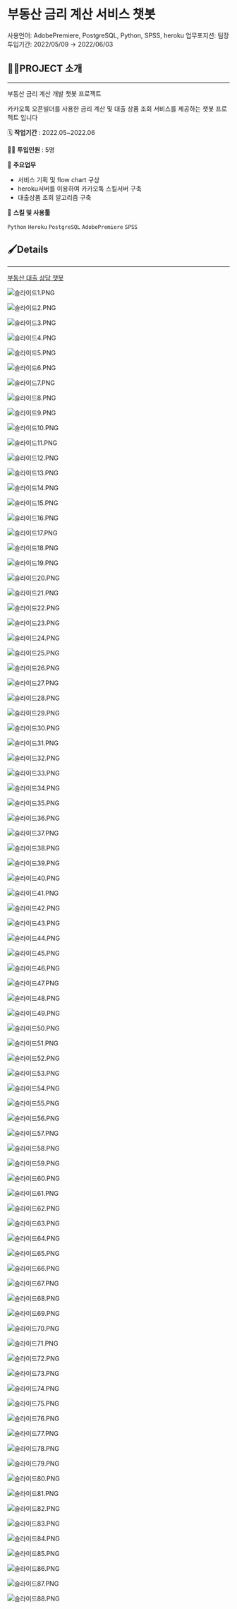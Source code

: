 # 부동산 금리 계산 서비스 챗봇

사용언어: AdobePremiere, PostgreSQL, Python, SPSS, heroku
업무포지션: 팀장
투입기간: 2022/05/09 → 2022/06/03

## 👩‍🏫PROJECT 소개

---

부동산 금리 계산 개발 챗봇 프로젝트

카카오톡 오픈빌더를 사용한 금리 계산 및 대출 상품 조회 서비스를 제공하는 챗봇 프로젝트 입니다

🗓️ **작업기간** : 2022.05~2022.06

👨‍💻 **투입인원** : 5명

📒 **주요업무** 

- 서비스 기획 및 flow chart 구상
- heroku서버를 이용하여 카카오톡 스킬서버 구축
- 대출상품 조회 알고리즘 구축

🌱 **스킬 및 사용툴**

`Python` `Heroku` `PostgreSQL` `AdobePremiere` `SPSS`

## 🖌️Details

---

[부동산 대출 상담 챗봇](%E1%84%87%E1%85%AE%E1%84%83%E1%85%A9%E1%86%BC%E1%84%89%E1%85%A1%E1%86%AB%20%E1%84%80%E1%85%B3%E1%86%B7%E1%84%85%E1%85%B5%20%E1%84%80%E1%85%A8%E1%84%89%E1%85%A1%E1%86%AB%20%E1%84%89%E1%85%A5%E1%84%87%E1%85%B5%E1%84%89%E1%85%B3%20%E1%84%8E%E1%85%A2%E1%86%BA%E1%84%87%E1%85%A9%E1%86%BA%2053846649cd564e93a2e9e4d4c736235b/%E1%84%87%E1%85%AE%E1%84%83%E1%85%A9%E1%86%BC%E1%84%89%E1%85%A1%E1%86%AB%20%E1%84%83%E1%85%A2%E1%84%8E%E1%85%AE%E1%86%AF%20%E1%84%89%E1%85%A1%E1%86%BC%E1%84%83%E1%85%A1%E1%86%B7%20%E1%84%8E%E1%85%A2%E1%86%BA%E1%84%87%E1%85%A9%E1%86%BA%20b22a32df674c46a286d289eced97b6bd.md)

![슬라이드1.PNG](%E1%84%87%E1%85%AE%E1%84%83%E1%85%A9%E1%86%BC%E1%84%89%E1%85%A1%E1%86%AB%20%E1%84%80%E1%85%B3%E1%86%B7%E1%84%85%E1%85%B5%20%E1%84%80%E1%85%A8%E1%84%89%E1%85%A1%E1%86%AB%20%E1%84%89%E1%85%A5%E1%84%87%E1%85%B5%E1%84%89%E1%85%B3%20%E1%84%8E%E1%85%A2%E1%86%BA%E1%84%87%E1%85%A9%E1%86%BA%2053846649cd564e93a2e9e4d4c736235b/%EC%8A%AC%EB%9D%BC%EC%9D%B4%EB%93%9C1.png)

![슬라이드2.PNG](%E1%84%87%E1%85%AE%E1%84%83%E1%85%A9%E1%86%BC%E1%84%89%E1%85%A1%E1%86%AB%20%E1%84%80%E1%85%B3%E1%86%B7%E1%84%85%E1%85%B5%20%E1%84%80%E1%85%A8%E1%84%89%E1%85%A1%E1%86%AB%20%E1%84%89%E1%85%A5%E1%84%87%E1%85%B5%E1%84%89%E1%85%B3%20%E1%84%8E%E1%85%A2%E1%86%BA%E1%84%87%E1%85%A9%E1%86%BA%2053846649cd564e93a2e9e4d4c736235b/%EC%8A%AC%EB%9D%BC%EC%9D%B4%EB%93%9C2.png)

![슬라이드3.PNG](%E1%84%87%E1%85%AE%E1%84%83%E1%85%A9%E1%86%BC%E1%84%89%E1%85%A1%E1%86%AB%20%E1%84%80%E1%85%B3%E1%86%B7%E1%84%85%E1%85%B5%20%E1%84%80%E1%85%A8%E1%84%89%E1%85%A1%E1%86%AB%20%E1%84%89%E1%85%A5%E1%84%87%E1%85%B5%E1%84%89%E1%85%B3%20%E1%84%8E%E1%85%A2%E1%86%BA%E1%84%87%E1%85%A9%E1%86%BA%2053846649cd564e93a2e9e4d4c736235b/%EC%8A%AC%EB%9D%BC%EC%9D%B4%EB%93%9C3.png)

![슬라이드4.PNG](%E1%84%87%E1%85%AE%E1%84%83%E1%85%A9%E1%86%BC%E1%84%89%E1%85%A1%E1%86%AB%20%E1%84%80%E1%85%B3%E1%86%B7%E1%84%85%E1%85%B5%20%E1%84%80%E1%85%A8%E1%84%89%E1%85%A1%E1%86%AB%20%E1%84%89%E1%85%A5%E1%84%87%E1%85%B5%E1%84%89%E1%85%B3%20%E1%84%8E%E1%85%A2%E1%86%BA%E1%84%87%E1%85%A9%E1%86%BA%2053846649cd564e93a2e9e4d4c736235b/%EC%8A%AC%EB%9D%BC%EC%9D%B4%EB%93%9C4.png)

![슬라이드5.PNG](%E1%84%87%E1%85%AE%E1%84%83%E1%85%A9%E1%86%BC%E1%84%89%E1%85%A1%E1%86%AB%20%E1%84%80%E1%85%B3%E1%86%B7%E1%84%85%E1%85%B5%20%E1%84%80%E1%85%A8%E1%84%89%E1%85%A1%E1%86%AB%20%E1%84%89%E1%85%A5%E1%84%87%E1%85%B5%E1%84%89%E1%85%B3%20%E1%84%8E%E1%85%A2%E1%86%BA%E1%84%87%E1%85%A9%E1%86%BA%2053846649cd564e93a2e9e4d4c736235b/%EC%8A%AC%EB%9D%BC%EC%9D%B4%EB%93%9C5.png)

![슬라이드6.PNG](%E1%84%87%E1%85%AE%E1%84%83%E1%85%A9%E1%86%BC%E1%84%89%E1%85%A1%E1%86%AB%20%E1%84%80%E1%85%B3%E1%86%B7%E1%84%85%E1%85%B5%20%E1%84%80%E1%85%A8%E1%84%89%E1%85%A1%E1%86%AB%20%E1%84%89%E1%85%A5%E1%84%87%E1%85%B5%E1%84%89%E1%85%B3%20%E1%84%8E%E1%85%A2%E1%86%BA%E1%84%87%E1%85%A9%E1%86%BA%2053846649cd564e93a2e9e4d4c736235b/%EC%8A%AC%EB%9D%BC%EC%9D%B4%EB%93%9C6.png)

![슬라이드7.PNG](%E1%84%87%E1%85%AE%E1%84%83%E1%85%A9%E1%86%BC%E1%84%89%E1%85%A1%E1%86%AB%20%E1%84%80%E1%85%B3%E1%86%B7%E1%84%85%E1%85%B5%20%E1%84%80%E1%85%A8%E1%84%89%E1%85%A1%E1%86%AB%20%E1%84%89%E1%85%A5%E1%84%87%E1%85%B5%E1%84%89%E1%85%B3%20%E1%84%8E%E1%85%A2%E1%86%BA%E1%84%87%E1%85%A9%E1%86%BA%2053846649cd564e93a2e9e4d4c736235b/%EC%8A%AC%EB%9D%BC%EC%9D%B4%EB%93%9C7.png)

![슬라이드8.PNG](%E1%84%87%E1%85%AE%E1%84%83%E1%85%A9%E1%86%BC%E1%84%89%E1%85%A1%E1%86%AB%20%E1%84%80%E1%85%B3%E1%86%B7%E1%84%85%E1%85%B5%20%E1%84%80%E1%85%A8%E1%84%89%E1%85%A1%E1%86%AB%20%E1%84%89%E1%85%A5%E1%84%87%E1%85%B5%E1%84%89%E1%85%B3%20%E1%84%8E%E1%85%A2%E1%86%BA%E1%84%87%E1%85%A9%E1%86%BA%2053846649cd564e93a2e9e4d4c736235b/%EC%8A%AC%EB%9D%BC%EC%9D%B4%EB%93%9C8.png)

![슬라이드9.PNG](%E1%84%87%E1%85%AE%E1%84%83%E1%85%A9%E1%86%BC%E1%84%89%E1%85%A1%E1%86%AB%20%E1%84%80%E1%85%B3%E1%86%B7%E1%84%85%E1%85%B5%20%E1%84%80%E1%85%A8%E1%84%89%E1%85%A1%E1%86%AB%20%E1%84%89%E1%85%A5%E1%84%87%E1%85%B5%E1%84%89%E1%85%B3%20%E1%84%8E%E1%85%A2%E1%86%BA%E1%84%87%E1%85%A9%E1%86%BA%2053846649cd564e93a2e9e4d4c736235b/%EC%8A%AC%EB%9D%BC%EC%9D%B4%EB%93%9C9.png)

![슬라이드10.PNG](%E1%84%87%E1%85%AE%E1%84%83%E1%85%A9%E1%86%BC%E1%84%89%E1%85%A1%E1%86%AB%20%E1%84%80%E1%85%B3%E1%86%B7%E1%84%85%E1%85%B5%20%E1%84%80%E1%85%A8%E1%84%89%E1%85%A1%E1%86%AB%20%E1%84%89%E1%85%A5%E1%84%87%E1%85%B5%E1%84%89%E1%85%B3%20%E1%84%8E%E1%85%A2%E1%86%BA%E1%84%87%E1%85%A9%E1%86%BA%2053846649cd564e93a2e9e4d4c736235b/%EC%8A%AC%EB%9D%BC%EC%9D%B4%EB%93%9C10.png)

![슬라이드11.PNG](%E1%84%87%E1%85%AE%E1%84%83%E1%85%A9%E1%86%BC%E1%84%89%E1%85%A1%E1%86%AB%20%E1%84%80%E1%85%B3%E1%86%B7%E1%84%85%E1%85%B5%20%E1%84%80%E1%85%A8%E1%84%89%E1%85%A1%E1%86%AB%20%E1%84%89%E1%85%A5%E1%84%87%E1%85%B5%E1%84%89%E1%85%B3%20%E1%84%8E%E1%85%A2%E1%86%BA%E1%84%87%E1%85%A9%E1%86%BA%2053846649cd564e93a2e9e4d4c736235b/%EC%8A%AC%EB%9D%BC%EC%9D%B4%EB%93%9C11.png)

![슬라이드12.PNG](%E1%84%87%E1%85%AE%E1%84%83%E1%85%A9%E1%86%BC%E1%84%89%E1%85%A1%E1%86%AB%20%E1%84%80%E1%85%B3%E1%86%B7%E1%84%85%E1%85%B5%20%E1%84%80%E1%85%A8%E1%84%89%E1%85%A1%E1%86%AB%20%E1%84%89%E1%85%A5%E1%84%87%E1%85%B5%E1%84%89%E1%85%B3%20%E1%84%8E%E1%85%A2%E1%86%BA%E1%84%87%E1%85%A9%E1%86%BA%2053846649cd564e93a2e9e4d4c736235b/%EC%8A%AC%EB%9D%BC%EC%9D%B4%EB%93%9C12.png)

![슬라이드13.PNG](%E1%84%87%E1%85%AE%E1%84%83%E1%85%A9%E1%86%BC%E1%84%89%E1%85%A1%E1%86%AB%20%E1%84%80%E1%85%B3%E1%86%B7%E1%84%85%E1%85%B5%20%E1%84%80%E1%85%A8%E1%84%89%E1%85%A1%E1%86%AB%20%E1%84%89%E1%85%A5%E1%84%87%E1%85%B5%E1%84%89%E1%85%B3%20%E1%84%8E%E1%85%A2%E1%86%BA%E1%84%87%E1%85%A9%E1%86%BA%2053846649cd564e93a2e9e4d4c736235b/%EC%8A%AC%EB%9D%BC%EC%9D%B4%EB%93%9C13.png)

![슬라이드14.PNG](%E1%84%87%E1%85%AE%E1%84%83%E1%85%A9%E1%86%BC%E1%84%89%E1%85%A1%E1%86%AB%20%E1%84%80%E1%85%B3%E1%86%B7%E1%84%85%E1%85%B5%20%E1%84%80%E1%85%A8%E1%84%89%E1%85%A1%E1%86%AB%20%E1%84%89%E1%85%A5%E1%84%87%E1%85%B5%E1%84%89%E1%85%B3%20%E1%84%8E%E1%85%A2%E1%86%BA%E1%84%87%E1%85%A9%E1%86%BA%2053846649cd564e93a2e9e4d4c736235b/%EC%8A%AC%EB%9D%BC%EC%9D%B4%EB%93%9C14.png)

![슬라이드15.PNG](%E1%84%87%E1%85%AE%E1%84%83%E1%85%A9%E1%86%BC%E1%84%89%E1%85%A1%E1%86%AB%20%E1%84%80%E1%85%B3%E1%86%B7%E1%84%85%E1%85%B5%20%E1%84%80%E1%85%A8%E1%84%89%E1%85%A1%E1%86%AB%20%E1%84%89%E1%85%A5%E1%84%87%E1%85%B5%E1%84%89%E1%85%B3%20%E1%84%8E%E1%85%A2%E1%86%BA%E1%84%87%E1%85%A9%E1%86%BA%2053846649cd564e93a2e9e4d4c736235b/%EC%8A%AC%EB%9D%BC%EC%9D%B4%EB%93%9C15.png)

![슬라이드16.PNG](%E1%84%87%E1%85%AE%E1%84%83%E1%85%A9%E1%86%BC%E1%84%89%E1%85%A1%E1%86%AB%20%E1%84%80%E1%85%B3%E1%86%B7%E1%84%85%E1%85%B5%20%E1%84%80%E1%85%A8%E1%84%89%E1%85%A1%E1%86%AB%20%E1%84%89%E1%85%A5%E1%84%87%E1%85%B5%E1%84%89%E1%85%B3%20%E1%84%8E%E1%85%A2%E1%86%BA%E1%84%87%E1%85%A9%E1%86%BA%2053846649cd564e93a2e9e4d4c736235b/%EC%8A%AC%EB%9D%BC%EC%9D%B4%EB%93%9C16.png)

![슬라이드17.PNG](%E1%84%87%E1%85%AE%E1%84%83%E1%85%A9%E1%86%BC%E1%84%89%E1%85%A1%E1%86%AB%20%E1%84%80%E1%85%B3%E1%86%B7%E1%84%85%E1%85%B5%20%E1%84%80%E1%85%A8%E1%84%89%E1%85%A1%E1%86%AB%20%E1%84%89%E1%85%A5%E1%84%87%E1%85%B5%E1%84%89%E1%85%B3%20%E1%84%8E%E1%85%A2%E1%86%BA%E1%84%87%E1%85%A9%E1%86%BA%2053846649cd564e93a2e9e4d4c736235b/%EC%8A%AC%EB%9D%BC%EC%9D%B4%EB%93%9C17.png)

![슬라이드18.PNG](%E1%84%87%E1%85%AE%E1%84%83%E1%85%A9%E1%86%BC%E1%84%89%E1%85%A1%E1%86%AB%20%E1%84%80%E1%85%B3%E1%86%B7%E1%84%85%E1%85%B5%20%E1%84%80%E1%85%A8%E1%84%89%E1%85%A1%E1%86%AB%20%E1%84%89%E1%85%A5%E1%84%87%E1%85%B5%E1%84%89%E1%85%B3%20%E1%84%8E%E1%85%A2%E1%86%BA%E1%84%87%E1%85%A9%E1%86%BA%2053846649cd564e93a2e9e4d4c736235b/%EC%8A%AC%EB%9D%BC%EC%9D%B4%EB%93%9C18.png)

![슬라이드19.PNG](%E1%84%87%E1%85%AE%E1%84%83%E1%85%A9%E1%86%BC%E1%84%89%E1%85%A1%E1%86%AB%20%E1%84%80%E1%85%B3%E1%86%B7%E1%84%85%E1%85%B5%20%E1%84%80%E1%85%A8%E1%84%89%E1%85%A1%E1%86%AB%20%E1%84%89%E1%85%A5%E1%84%87%E1%85%B5%E1%84%89%E1%85%B3%20%E1%84%8E%E1%85%A2%E1%86%BA%E1%84%87%E1%85%A9%E1%86%BA%2053846649cd564e93a2e9e4d4c736235b/%EC%8A%AC%EB%9D%BC%EC%9D%B4%EB%93%9C19.png)

![슬라이드20.PNG](%E1%84%87%E1%85%AE%E1%84%83%E1%85%A9%E1%86%BC%E1%84%89%E1%85%A1%E1%86%AB%20%E1%84%80%E1%85%B3%E1%86%B7%E1%84%85%E1%85%B5%20%E1%84%80%E1%85%A8%E1%84%89%E1%85%A1%E1%86%AB%20%E1%84%89%E1%85%A5%E1%84%87%E1%85%B5%E1%84%89%E1%85%B3%20%E1%84%8E%E1%85%A2%E1%86%BA%E1%84%87%E1%85%A9%E1%86%BA%2053846649cd564e93a2e9e4d4c736235b/%EC%8A%AC%EB%9D%BC%EC%9D%B4%EB%93%9C20.png)

![슬라이드21.PNG](%E1%84%87%E1%85%AE%E1%84%83%E1%85%A9%E1%86%BC%E1%84%89%E1%85%A1%E1%86%AB%20%E1%84%80%E1%85%B3%E1%86%B7%E1%84%85%E1%85%B5%20%E1%84%80%E1%85%A8%E1%84%89%E1%85%A1%E1%86%AB%20%E1%84%89%E1%85%A5%E1%84%87%E1%85%B5%E1%84%89%E1%85%B3%20%E1%84%8E%E1%85%A2%E1%86%BA%E1%84%87%E1%85%A9%E1%86%BA%2053846649cd564e93a2e9e4d4c736235b/%EC%8A%AC%EB%9D%BC%EC%9D%B4%EB%93%9C21.png)

![슬라이드22.PNG](%E1%84%87%E1%85%AE%E1%84%83%E1%85%A9%E1%86%BC%E1%84%89%E1%85%A1%E1%86%AB%20%E1%84%80%E1%85%B3%E1%86%B7%E1%84%85%E1%85%B5%20%E1%84%80%E1%85%A8%E1%84%89%E1%85%A1%E1%86%AB%20%E1%84%89%E1%85%A5%E1%84%87%E1%85%B5%E1%84%89%E1%85%B3%20%E1%84%8E%E1%85%A2%E1%86%BA%E1%84%87%E1%85%A9%E1%86%BA%2053846649cd564e93a2e9e4d4c736235b/%EC%8A%AC%EB%9D%BC%EC%9D%B4%EB%93%9C22.png)

![슬라이드23.PNG](%E1%84%87%E1%85%AE%E1%84%83%E1%85%A9%E1%86%BC%E1%84%89%E1%85%A1%E1%86%AB%20%E1%84%80%E1%85%B3%E1%86%B7%E1%84%85%E1%85%B5%20%E1%84%80%E1%85%A8%E1%84%89%E1%85%A1%E1%86%AB%20%E1%84%89%E1%85%A5%E1%84%87%E1%85%B5%E1%84%89%E1%85%B3%20%E1%84%8E%E1%85%A2%E1%86%BA%E1%84%87%E1%85%A9%E1%86%BA%2053846649cd564e93a2e9e4d4c736235b/%EC%8A%AC%EB%9D%BC%EC%9D%B4%EB%93%9C23.png)

![슬라이드24.PNG](%E1%84%87%E1%85%AE%E1%84%83%E1%85%A9%E1%86%BC%E1%84%89%E1%85%A1%E1%86%AB%20%E1%84%80%E1%85%B3%E1%86%B7%E1%84%85%E1%85%B5%20%E1%84%80%E1%85%A8%E1%84%89%E1%85%A1%E1%86%AB%20%E1%84%89%E1%85%A5%E1%84%87%E1%85%B5%E1%84%89%E1%85%B3%20%E1%84%8E%E1%85%A2%E1%86%BA%E1%84%87%E1%85%A9%E1%86%BA%2053846649cd564e93a2e9e4d4c736235b/%EC%8A%AC%EB%9D%BC%EC%9D%B4%EB%93%9C24.png)

![슬라이드25.PNG](%E1%84%87%E1%85%AE%E1%84%83%E1%85%A9%E1%86%BC%E1%84%89%E1%85%A1%E1%86%AB%20%E1%84%80%E1%85%B3%E1%86%B7%E1%84%85%E1%85%B5%20%E1%84%80%E1%85%A8%E1%84%89%E1%85%A1%E1%86%AB%20%E1%84%89%E1%85%A5%E1%84%87%E1%85%B5%E1%84%89%E1%85%B3%20%E1%84%8E%E1%85%A2%E1%86%BA%E1%84%87%E1%85%A9%E1%86%BA%2053846649cd564e93a2e9e4d4c736235b/%EC%8A%AC%EB%9D%BC%EC%9D%B4%EB%93%9C25.png)

![슬라이드26.PNG](%E1%84%87%E1%85%AE%E1%84%83%E1%85%A9%E1%86%BC%E1%84%89%E1%85%A1%E1%86%AB%20%E1%84%80%E1%85%B3%E1%86%B7%E1%84%85%E1%85%B5%20%E1%84%80%E1%85%A8%E1%84%89%E1%85%A1%E1%86%AB%20%E1%84%89%E1%85%A5%E1%84%87%E1%85%B5%E1%84%89%E1%85%B3%20%E1%84%8E%E1%85%A2%E1%86%BA%E1%84%87%E1%85%A9%E1%86%BA%2053846649cd564e93a2e9e4d4c736235b/%EC%8A%AC%EB%9D%BC%EC%9D%B4%EB%93%9C26.png)

![슬라이드27.PNG](%E1%84%87%E1%85%AE%E1%84%83%E1%85%A9%E1%86%BC%E1%84%89%E1%85%A1%E1%86%AB%20%E1%84%80%E1%85%B3%E1%86%B7%E1%84%85%E1%85%B5%20%E1%84%80%E1%85%A8%E1%84%89%E1%85%A1%E1%86%AB%20%E1%84%89%E1%85%A5%E1%84%87%E1%85%B5%E1%84%89%E1%85%B3%20%E1%84%8E%E1%85%A2%E1%86%BA%E1%84%87%E1%85%A9%E1%86%BA%2053846649cd564e93a2e9e4d4c736235b/%EC%8A%AC%EB%9D%BC%EC%9D%B4%EB%93%9C27.png)

![슬라이드28.PNG](%E1%84%87%E1%85%AE%E1%84%83%E1%85%A9%E1%86%BC%E1%84%89%E1%85%A1%E1%86%AB%20%E1%84%80%E1%85%B3%E1%86%B7%E1%84%85%E1%85%B5%20%E1%84%80%E1%85%A8%E1%84%89%E1%85%A1%E1%86%AB%20%E1%84%89%E1%85%A5%E1%84%87%E1%85%B5%E1%84%89%E1%85%B3%20%E1%84%8E%E1%85%A2%E1%86%BA%E1%84%87%E1%85%A9%E1%86%BA%2053846649cd564e93a2e9e4d4c736235b/%EC%8A%AC%EB%9D%BC%EC%9D%B4%EB%93%9C28.png)

![슬라이드29.PNG](%E1%84%87%E1%85%AE%E1%84%83%E1%85%A9%E1%86%BC%E1%84%89%E1%85%A1%E1%86%AB%20%E1%84%80%E1%85%B3%E1%86%B7%E1%84%85%E1%85%B5%20%E1%84%80%E1%85%A8%E1%84%89%E1%85%A1%E1%86%AB%20%E1%84%89%E1%85%A5%E1%84%87%E1%85%B5%E1%84%89%E1%85%B3%20%E1%84%8E%E1%85%A2%E1%86%BA%E1%84%87%E1%85%A9%E1%86%BA%2053846649cd564e93a2e9e4d4c736235b/%EC%8A%AC%EB%9D%BC%EC%9D%B4%EB%93%9C29.png)

![슬라이드30.PNG](%E1%84%87%E1%85%AE%E1%84%83%E1%85%A9%E1%86%BC%E1%84%89%E1%85%A1%E1%86%AB%20%E1%84%80%E1%85%B3%E1%86%B7%E1%84%85%E1%85%B5%20%E1%84%80%E1%85%A8%E1%84%89%E1%85%A1%E1%86%AB%20%E1%84%89%E1%85%A5%E1%84%87%E1%85%B5%E1%84%89%E1%85%B3%20%E1%84%8E%E1%85%A2%E1%86%BA%E1%84%87%E1%85%A9%E1%86%BA%2053846649cd564e93a2e9e4d4c736235b/%EC%8A%AC%EB%9D%BC%EC%9D%B4%EB%93%9C30.png)

![슬라이드31.PNG](%E1%84%87%E1%85%AE%E1%84%83%E1%85%A9%E1%86%BC%E1%84%89%E1%85%A1%E1%86%AB%20%E1%84%80%E1%85%B3%E1%86%B7%E1%84%85%E1%85%B5%20%E1%84%80%E1%85%A8%E1%84%89%E1%85%A1%E1%86%AB%20%E1%84%89%E1%85%A5%E1%84%87%E1%85%B5%E1%84%89%E1%85%B3%20%E1%84%8E%E1%85%A2%E1%86%BA%E1%84%87%E1%85%A9%E1%86%BA%2053846649cd564e93a2e9e4d4c736235b/%EC%8A%AC%EB%9D%BC%EC%9D%B4%EB%93%9C31.png)

![슬라이드32.PNG](%E1%84%87%E1%85%AE%E1%84%83%E1%85%A9%E1%86%BC%E1%84%89%E1%85%A1%E1%86%AB%20%E1%84%80%E1%85%B3%E1%86%B7%E1%84%85%E1%85%B5%20%E1%84%80%E1%85%A8%E1%84%89%E1%85%A1%E1%86%AB%20%E1%84%89%E1%85%A5%E1%84%87%E1%85%B5%E1%84%89%E1%85%B3%20%E1%84%8E%E1%85%A2%E1%86%BA%E1%84%87%E1%85%A9%E1%86%BA%2053846649cd564e93a2e9e4d4c736235b/%EC%8A%AC%EB%9D%BC%EC%9D%B4%EB%93%9C32.png)

![슬라이드33.PNG](%E1%84%87%E1%85%AE%E1%84%83%E1%85%A9%E1%86%BC%E1%84%89%E1%85%A1%E1%86%AB%20%E1%84%80%E1%85%B3%E1%86%B7%E1%84%85%E1%85%B5%20%E1%84%80%E1%85%A8%E1%84%89%E1%85%A1%E1%86%AB%20%E1%84%89%E1%85%A5%E1%84%87%E1%85%B5%E1%84%89%E1%85%B3%20%E1%84%8E%E1%85%A2%E1%86%BA%E1%84%87%E1%85%A9%E1%86%BA%2053846649cd564e93a2e9e4d4c736235b/%EC%8A%AC%EB%9D%BC%EC%9D%B4%EB%93%9C33.png)

![슬라이드34.PNG](%E1%84%87%E1%85%AE%E1%84%83%E1%85%A9%E1%86%BC%E1%84%89%E1%85%A1%E1%86%AB%20%E1%84%80%E1%85%B3%E1%86%B7%E1%84%85%E1%85%B5%20%E1%84%80%E1%85%A8%E1%84%89%E1%85%A1%E1%86%AB%20%E1%84%89%E1%85%A5%E1%84%87%E1%85%B5%E1%84%89%E1%85%B3%20%E1%84%8E%E1%85%A2%E1%86%BA%E1%84%87%E1%85%A9%E1%86%BA%2053846649cd564e93a2e9e4d4c736235b/%EC%8A%AC%EB%9D%BC%EC%9D%B4%EB%93%9C34.png)

![슬라이드35.PNG](%E1%84%87%E1%85%AE%E1%84%83%E1%85%A9%E1%86%BC%E1%84%89%E1%85%A1%E1%86%AB%20%E1%84%80%E1%85%B3%E1%86%B7%E1%84%85%E1%85%B5%20%E1%84%80%E1%85%A8%E1%84%89%E1%85%A1%E1%86%AB%20%E1%84%89%E1%85%A5%E1%84%87%E1%85%B5%E1%84%89%E1%85%B3%20%E1%84%8E%E1%85%A2%E1%86%BA%E1%84%87%E1%85%A9%E1%86%BA%2053846649cd564e93a2e9e4d4c736235b/%EC%8A%AC%EB%9D%BC%EC%9D%B4%EB%93%9C35.png)

![슬라이드36.PNG](%E1%84%87%E1%85%AE%E1%84%83%E1%85%A9%E1%86%BC%E1%84%89%E1%85%A1%E1%86%AB%20%E1%84%80%E1%85%B3%E1%86%B7%E1%84%85%E1%85%B5%20%E1%84%80%E1%85%A8%E1%84%89%E1%85%A1%E1%86%AB%20%E1%84%89%E1%85%A5%E1%84%87%E1%85%B5%E1%84%89%E1%85%B3%20%E1%84%8E%E1%85%A2%E1%86%BA%E1%84%87%E1%85%A9%E1%86%BA%2053846649cd564e93a2e9e4d4c736235b/%EC%8A%AC%EB%9D%BC%EC%9D%B4%EB%93%9C36.png)

![슬라이드37.PNG](%E1%84%87%E1%85%AE%E1%84%83%E1%85%A9%E1%86%BC%E1%84%89%E1%85%A1%E1%86%AB%20%E1%84%80%E1%85%B3%E1%86%B7%E1%84%85%E1%85%B5%20%E1%84%80%E1%85%A8%E1%84%89%E1%85%A1%E1%86%AB%20%E1%84%89%E1%85%A5%E1%84%87%E1%85%B5%E1%84%89%E1%85%B3%20%E1%84%8E%E1%85%A2%E1%86%BA%E1%84%87%E1%85%A9%E1%86%BA%2053846649cd564e93a2e9e4d4c736235b/%EC%8A%AC%EB%9D%BC%EC%9D%B4%EB%93%9C37.png)

![슬라이드38.PNG](%E1%84%87%E1%85%AE%E1%84%83%E1%85%A9%E1%86%BC%E1%84%89%E1%85%A1%E1%86%AB%20%E1%84%80%E1%85%B3%E1%86%B7%E1%84%85%E1%85%B5%20%E1%84%80%E1%85%A8%E1%84%89%E1%85%A1%E1%86%AB%20%E1%84%89%E1%85%A5%E1%84%87%E1%85%B5%E1%84%89%E1%85%B3%20%E1%84%8E%E1%85%A2%E1%86%BA%E1%84%87%E1%85%A9%E1%86%BA%2053846649cd564e93a2e9e4d4c736235b/%EC%8A%AC%EB%9D%BC%EC%9D%B4%EB%93%9C38.png)

![슬라이드39.PNG](%E1%84%87%E1%85%AE%E1%84%83%E1%85%A9%E1%86%BC%E1%84%89%E1%85%A1%E1%86%AB%20%E1%84%80%E1%85%B3%E1%86%B7%E1%84%85%E1%85%B5%20%E1%84%80%E1%85%A8%E1%84%89%E1%85%A1%E1%86%AB%20%E1%84%89%E1%85%A5%E1%84%87%E1%85%B5%E1%84%89%E1%85%B3%20%E1%84%8E%E1%85%A2%E1%86%BA%E1%84%87%E1%85%A9%E1%86%BA%2053846649cd564e93a2e9e4d4c736235b/%EC%8A%AC%EB%9D%BC%EC%9D%B4%EB%93%9C39.png)

![슬라이드40.PNG](%E1%84%87%E1%85%AE%E1%84%83%E1%85%A9%E1%86%BC%E1%84%89%E1%85%A1%E1%86%AB%20%E1%84%80%E1%85%B3%E1%86%B7%E1%84%85%E1%85%B5%20%E1%84%80%E1%85%A8%E1%84%89%E1%85%A1%E1%86%AB%20%E1%84%89%E1%85%A5%E1%84%87%E1%85%B5%E1%84%89%E1%85%B3%20%E1%84%8E%E1%85%A2%E1%86%BA%E1%84%87%E1%85%A9%E1%86%BA%2053846649cd564e93a2e9e4d4c736235b/%EC%8A%AC%EB%9D%BC%EC%9D%B4%EB%93%9C40.png)

![슬라이드41.PNG](%E1%84%87%E1%85%AE%E1%84%83%E1%85%A9%E1%86%BC%E1%84%89%E1%85%A1%E1%86%AB%20%E1%84%80%E1%85%B3%E1%86%B7%E1%84%85%E1%85%B5%20%E1%84%80%E1%85%A8%E1%84%89%E1%85%A1%E1%86%AB%20%E1%84%89%E1%85%A5%E1%84%87%E1%85%B5%E1%84%89%E1%85%B3%20%E1%84%8E%E1%85%A2%E1%86%BA%E1%84%87%E1%85%A9%E1%86%BA%2053846649cd564e93a2e9e4d4c736235b/%EC%8A%AC%EB%9D%BC%EC%9D%B4%EB%93%9C41.png)

![슬라이드42.PNG](%E1%84%87%E1%85%AE%E1%84%83%E1%85%A9%E1%86%BC%E1%84%89%E1%85%A1%E1%86%AB%20%E1%84%80%E1%85%B3%E1%86%B7%E1%84%85%E1%85%B5%20%E1%84%80%E1%85%A8%E1%84%89%E1%85%A1%E1%86%AB%20%E1%84%89%E1%85%A5%E1%84%87%E1%85%B5%E1%84%89%E1%85%B3%20%E1%84%8E%E1%85%A2%E1%86%BA%E1%84%87%E1%85%A9%E1%86%BA%2053846649cd564e93a2e9e4d4c736235b/%EC%8A%AC%EB%9D%BC%EC%9D%B4%EB%93%9C42.png)

![슬라이드43.PNG](%E1%84%87%E1%85%AE%E1%84%83%E1%85%A9%E1%86%BC%E1%84%89%E1%85%A1%E1%86%AB%20%E1%84%80%E1%85%B3%E1%86%B7%E1%84%85%E1%85%B5%20%E1%84%80%E1%85%A8%E1%84%89%E1%85%A1%E1%86%AB%20%E1%84%89%E1%85%A5%E1%84%87%E1%85%B5%E1%84%89%E1%85%B3%20%E1%84%8E%E1%85%A2%E1%86%BA%E1%84%87%E1%85%A9%E1%86%BA%2053846649cd564e93a2e9e4d4c736235b/%EC%8A%AC%EB%9D%BC%EC%9D%B4%EB%93%9C43.png)

![슬라이드44.PNG](%E1%84%87%E1%85%AE%E1%84%83%E1%85%A9%E1%86%BC%E1%84%89%E1%85%A1%E1%86%AB%20%E1%84%80%E1%85%B3%E1%86%B7%E1%84%85%E1%85%B5%20%E1%84%80%E1%85%A8%E1%84%89%E1%85%A1%E1%86%AB%20%E1%84%89%E1%85%A5%E1%84%87%E1%85%B5%E1%84%89%E1%85%B3%20%E1%84%8E%E1%85%A2%E1%86%BA%E1%84%87%E1%85%A9%E1%86%BA%2053846649cd564e93a2e9e4d4c736235b/%EC%8A%AC%EB%9D%BC%EC%9D%B4%EB%93%9C44.png)

![슬라이드45.PNG](%E1%84%87%E1%85%AE%E1%84%83%E1%85%A9%E1%86%BC%E1%84%89%E1%85%A1%E1%86%AB%20%E1%84%80%E1%85%B3%E1%86%B7%E1%84%85%E1%85%B5%20%E1%84%80%E1%85%A8%E1%84%89%E1%85%A1%E1%86%AB%20%E1%84%89%E1%85%A5%E1%84%87%E1%85%B5%E1%84%89%E1%85%B3%20%E1%84%8E%E1%85%A2%E1%86%BA%E1%84%87%E1%85%A9%E1%86%BA%2053846649cd564e93a2e9e4d4c736235b/%EC%8A%AC%EB%9D%BC%EC%9D%B4%EB%93%9C45.png)

![슬라이드46.PNG](%E1%84%87%E1%85%AE%E1%84%83%E1%85%A9%E1%86%BC%E1%84%89%E1%85%A1%E1%86%AB%20%E1%84%80%E1%85%B3%E1%86%B7%E1%84%85%E1%85%B5%20%E1%84%80%E1%85%A8%E1%84%89%E1%85%A1%E1%86%AB%20%E1%84%89%E1%85%A5%E1%84%87%E1%85%B5%E1%84%89%E1%85%B3%20%E1%84%8E%E1%85%A2%E1%86%BA%E1%84%87%E1%85%A9%E1%86%BA%2053846649cd564e93a2e9e4d4c736235b/%EC%8A%AC%EB%9D%BC%EC%9D%B4%EB%93%9C46.png)

![슬라이드47.PNG](%E1%84%87%E1%85%AE%E1%84%83%E1%85%A9%E1%86%BC%E1%84%89%E1%85%A1%E1%86%AB%20%E1%84%80%E1%85%B3%E1%86%B7%E1%84%85%E1%85%B5%20%E1%84%80%E1%85%A8%E1%84%89%E1%85%A1%E1%86%AB%20%E1%84%89%E1%85%A5%E1%84%87%E1%85%B5%E1%84%89%E1%85%B3%20%E1%84%8E%E1%85%A2%E1%86%BA%E1%84%87%E1%85%A9%E1%86%BA%2053846649cd564e93a2e9e4d4c736235b/%EC%8A%AC%EB%9D%BC%EC%9D%B4%EB%93%9C47.png)

![슬라이드48.PNG](%E1%84%87%E1%85%AE%E1%84%83%E1%85%A9%E1%86%BC%E1%84%89%E1%85%A1%E1%86%AB%20%E1%84%80%E1%85%B3%E1%86%B7%E1%84%85%E1%85%B5%20%E1%84%80%E1%85%A8%E1%84%89%E1%85%A1%E1%86%AB%20%E1%84%89%E1%85%A5%E1%84%87%E1%85%B5%E1%84%89%E1%85%B3%20%E1%84%8E%E1%85%A2%E1%86%BA%E1%84%87%E1%85%A9%E1%86%BA%2053846649cd564e93a2e9e4d4c736235b/%EC%8A%AC%EB%9D%BC%EC%9D%B4%EB%93%9C48.png)

![슬라이드49.PNG](%E1%84%87%E1%85%AE%E1%84%83%E1%85%A9%E1%86%BC%E1%84%89%E1%85%A1%E1%86%AB%20%E1%84%80%E1%85%B3%E1%86%B7%E1%84%85%E1%85%B5%20%E1%84%80%E1%85%A8%E1%84%89%E1%85%A1%E1%86%AB%20%E1%84%89%E1%85%A5%E1%84%87%E1%85%B5%E1%84%89%E1%85%B3%20%E1%84%8E%E1%85%A2%E1%86%BA%E1%84%87%E1%85%A9%E1%86%BA%2053846649cd564e93a2e9e4d4c736235b/%EC%8A%AC%EB%9D%BC%EC%9D%B4%EB%93%9C49.png)

![슬라이드50.PNG](%E1%84%87%E1%85%AE%E1%84%83%E1%85%A9%E1%86%BC%E1%84%89%E1%85%A1%E1%86%AB%20%E1%84%80%E1%85%B3%E1%86%B7%E1%84%85%E1%85%B5%20%E1%84%80%E1%85%A8%E1%84%89%E1%85%A1%E1%86%AB%20%E1%84%89%E1%85%A5%E1%84%87%E1%85%B5%E1%84%89%E1%85%B3%20%E1%84%8E%E1%85%A2%E1%86%BA%E1%84%87%E1%85%A9%E1%86%BA%2053846649cd564e93a2e9e4d4c736235b/%EC%8A%AC%EB%9D%BC%EC%9D%B4%EB%93%9C50.png)

![슬라이드51.PNG](%E1%84%87%E1%85%AE%E1%84%83%E1%85%A9%E1%86%BC%E1%84%89%E1%85%A1%E1%86%AB%20%E1%84%80%E1%85%B3%E1%86%B7%E1%84%85%E1%85%B5%20%E1%84%80%E1%85%A8%E1%84%89%E1%85%A1%E1%86%AB%20%E1%84%89%E1%85%A5%E1%84%87%E1%85%B5%E1%84%89%E1%85%B3%20%E1%84%8E%E1%85%A2%E1%86%BA%E1%84%87%E1%85%A9%E1%86%BA%2053846649cd564e93a2e9e4d4c736235b/%EC%8A%AC%EB%9D%BC%EC%9D%B4%EB%93%9C51.png)

![슬라이드52.PNG](%E1%84%87%E1%85%AE%E1%84%83%E1%85%A9%E1%86%BC%E1%84%89%E1%85%A1%E1%86%AB%20%E1%84%80%E1%85%B3%E1%86%B7%E1%84%85%E1%85%B5%20%E1%84%80%E1%85%A8%E1%84%89%E1%85%A1%E1%86%AB%20%E1%84%89%E1%85%A5%E1%84%87%E1%85%B5%E1%84%89%E1%85%B3%20%E1%84%8E%E1%85%A2%E1%86%BA%E1%84%87%E1%85%A9%E1%86%BA%2053846649cd564e93a2e9e4d4c736235b/%EC%8A%AC%EB%9D%BC%EC%9D%B4%EB%93%9C52.png)

![슬라이드53.PNG](%E1%84%87%E1%85%AE%E1%84%83%E1%85%A9%E1%86%BC%E1%84%89%E1%85%A1%E1%86%AB%20%E1%84%80%E1%85%B3%E1%86%B7%E1%84%85%E1%85%B5%20%E1%84%80%E1%85%A8%E1%84%89%E1%85%A1%E1%86%AB%20%E1%84%89%E1%85%A5%E1%84%87%E1%85%B5%E1%84%89%E1%85%B3%20%E1%84%8E%E1%85%A2%E1%86%BA%E1%84%87%E1%85%A9%E1%86%BA%2053846649cd564e93a2e9e4d4c736235b/%EC%8A%AC%EB%9D%BC%EC%9D%B4%EB%93%9C53.png)

![슬라이드54.PNG](%E1%84%87%E1%85%AE%E1%84%83%E1%85%A9%E1%86%BC%E1%84%89%E1%85%A1%E1%86%AB%20%E1%84%80%E1%85%B3%E1%86%B7%E1%84%85%E1%85%B5%20%E1%84%80%E1%85%A8%E1%84%89%E1%85%A1%E1%86%AB%20%E1%84%89%E1%85%A5%E1%84%87%E1%85%B5%E1%84%89%E1%85%B3%20%E1%84%8E%E1%85%A2%E1%86%BA%E1%84%87%E1%85%A9%E1%86%BA%2053846649cd564e93a2e9e4d4c736235b/%EC%8A%AC%EB%9D%BC%EC%9D%B4%EB%93%9C54.png)

![슬라이드55.PNG](%E1%84%87%E1%85%AE%E1%84%83%E1%85%A9%E1%86%BC%E1%84%89%E1%85%A1%E1%86%AB%20%E1%84%80%E1%85%B3%E1%86%B7%E1%84%85%E1%85%B5%20%E1%84%80%E1%85%A8%E1%84%89%E1%85%A1%E1%86%AB%20%E1%84%89%E1%85%A5%E1%84%87%E1%85%B5%E1%84%89%E1%85%B3%20%E1%84%8E%E1%85%A2%E1%86%BA%E1%84%87%E1%85%A9%E1%86%BA%2053846649cd564e93a2e9e4d4c736235b/%EC%8A%AC%EB%9D%BC%EC%9D%B4%EB%93%9C55.png)

![슬라이드56.PNG](%E1%84%87%E1%85%AE%E1%84%83%E1%85%A9%E1%86%BC%E1%84%89%E1%85%A1%E1%86%AB%20%E1%84%80%E1%85%B3%E1%86%B7%E1%84%85%E1%85%B5%20%E1%84%80%E1%85%A8%E1%84%89%E1%85%A1%E1%86%AB%20%E1%84%89%E1%85%A5%E1%84%87%E1%85%B5%E1%84%89%E1%85%B3%20%E1%84%8E%E1%85%A2%E1%86%BA%E1%84%87%E1%85%A9%E1%86%BA%2053846649cd564e93a2e9e4d4c736235b/%EC%8A%AC%EB%9D%BC%EC%9D%B4%EB%93%9C56.png)

![슬라이드57.PNG](%E1%84%87%E1%85%AE%E1%84%83%E1%85%A9%E1%86%BC%E1%84%89%E1%85%A1%E1%86%AB%20%E1%84%80%E1%85%B3%E1%86%B7%E1%84%85%E1%85%B5%20%E1%84%80%E1%85%A8%E1%84%89%E1%85%A1%E1%86%AB%20%E1%84%89%E1%85%A5%E1%84%87%E1%85%B5%E1%84%89%E1%85%B3%20%E1%84%8E%E1%85%A2%E1%86%BA%E1%84%87%E1%85%A9%E1%86%BA%2053846649cd564e93a2e9e4d4c736235b/%EC%8A%AC%EB%9D%BC%EC%9D%B4%EB%93%9C57.png)

![슬라이드58.PNG](%E1%84%87%E1%85%AE%E1%84%83%E1%85%A9%E1%86%BC%E1%84%89%E1%85%A1%E1%86%AB%20%E1%84%80%E1%85%B3%E1%86%B7%E1%84%85%E1%85%B5%20%E1%84%80%E1%85%A8%E1%84%89%E1%85%A1%E1%86%AB%20%E1%84%89%E1%85%A5%E1%84%87%E1%85%B5%E1%84%89%E1%85%B3%20%E1%84%8E%E1%85%A2%E1%86%BA%E1%84%87%E1%85%A9%E1%86%BA%2053846649cd564e93a2e9e4d4c736235b/%EC%8A%AC%EB%9D%BC%EC%9D%B4%EB%93%9C58.png)

![슬라이드59.PNG](%E1%84%87%E1%85%AE%E1%84%83%E1%85%A9%E1%86%BC%E1%84%89%E1%85%A1%E1%86%AB%20%E1%84%80%E1%85%B3%E1%86%B7%E1%84%85%E1%85%B5%20%E1%84%80%E1%85%A8%E1%84%89%E1%85%A1%E1%86%AB%20%E1%84%89%E1%85%A5%E1%84%87%E1%85%B5%E1%84%89%E1%85%B3%20%E1%84%8E%E1%85%A2%E1%86%BA%E1%84%87%E1%85%A9%E1%86%BA%2053846649cd564e93a2e9e4d4c736235b/%EC%8A%AC%EB%9D%BC%EC%9D%B4%EB%93%9C59.png)

![슬라이드60.PNG](%E1%84%87%E1%85%AE%E1%84%83%E1%85%A9%E1%86%BC%E1%84%89%E1%85%A1%E1%86%AB%20%E1%84%80%E1%85%B3%E1%86%B7%E1%84%85%E1%85%B5%20%E1%84%80%E1%85%A8%E1%84%89%E1%85%A1%E1%86%AB%20%E1%84%89%E1%85%A5%E1%84%87%E1%85%B5%E1%84%89%E1%85%B3%20%E1%84%8E%E1%85%A2%E1%86%BA%E1%84%87%E1%85%A9%E1%86%BA%2053846649cd564e93a2e9e4d4c736235b/%EC%8A%AC%EB%9D%BC%EC%9D%B4%EB%93%9C60.png)

![슬라이드61.PNG](%E1%84%87%E1%85%AE%E1%84%83%E1%85%A9%E1%86%BC%E1%84%89%E1%85%A1%E1%86%AB%20%E1%84%80%E1%85%B3%E1%86%B7%E1%84%85%E1%85%B5%20%E1%84%80%E1%85%A8%E1%84%89%E1%85%A1%E1%86%AB%20%E1%84%89%E1%85%A5%E1%84%87%E1%85%B5%E1%84%89%E1%85%B3%20%E1%84%8E%E1%85%A2%E1%86%BA%E1%84%87%E1%85%A9%E1%86%BA%2053846649cd564e93a2e9e4d4c736235b/%EC%8A%AC%EB%9D%BC%EC%9D%B4%EB%93%9C61.png)

![슬라이드62.PNG](%E1%84%87%E1%85%AE%E1%84%83%E1%85%A9%E1%86%BC%E1%84%89%E1%85%A1%E1%86%AB%20%E1%84%80%E1%85%B3%E1%86%B7%E1%84%85%E1%85%B5%20%E1%84%80%E1%85%A8%E1%84%89%E1%85%A1%E1%86%AB%20%E1%84%89%E1%85%A5%E1%84%87%E1%85%B5%E1%84%89%E1%85%B3%20%E1%84%8E%E1%85%A2%E1%86%BA%E1%84%87%E1%85%A9%E1%86%BA%2053846649cd564e93a2e9e4d4c736235b/%EC%8A%AC%EB%9D%BC%EC%9D%B4%EB%93%9C62.png)

![슬라이드63.PNG](%E1%84%87%E1%85%AE%E1%84%83%E1%85%A9%E1%86%BC%E1%84%89%E1%85%A1%E1%86%AB%20%E1%84%80%E1%85%B3%E1%86%B7%E1%84%85%E1%85%B5%20%E1%84%80%E1%85%A8%E1%84%89%E1%85%A1%E1%86%AB%20%E1%84%89%E1%85%A5%E1%84%87%E1%85%B5%E1%84%89%E1%85%B3%20%E1%84%8E%E1%85%A2%E1%86%BA%E1%84%87%E1%85%A9%E1%86%BA%2053846649cd564e93a2e9e4d4c736235b/%EC%8A%AC%EB%9D%BC%EC%9D%B4%EB%93%9C63.png)

![슬라이드64.PNG](%E1%84%87%E1%85%AE%E1%84%83%E1%85%A9%E1%86%BC%E1%84%89%E1%85%A1%E1%86%AB%20%E1%84%80%E1%85%B3%E1%86%B7%E1%84%85%E1%85%B5%20%E1%84%80%E1%85%A8%E1%84%89%E1%85%A1%E1%86%AB%20%E1%84%89%E1%85%A5%E1%84%87%E1%85%B5%E1%84%89%E1%85%B3%20%E1%84%8E%E1%85%A2%E1%86%BA%E1%84%87%E1%85%A9%E1%86%BA%2053846649cd564e93a2e9e4d4c736235b/%EC%8A%AC%EB%9D%BC%EC%9D%B4%EB%93%9C64.png)

![슬라이드65.PNG](%E1%84%87%E1%85%AE%E1%84%83%E1%85%A9%E1%86%BC%E1%84%89%E1%85%A1%E1%86%AB%20%E1%84%80%E1%85%B3%E1%86%B7%E1%84%85%E1%85%B5%20%E1%84%80%E1%85%A8%E1%84%89%E1%85%A1%E1%86%AB%20%E1%84%89%E1%85%A5%E1%84%87%E1%85%B5%E1%84%89%E1%85%B3%20%E1%84%8E%E1%85%A2%E1%86%BA%E1%84%87%E1%85%A9%E1%86%BA%2053846649cd564e93a2e9e4d4c736235b/%EC%8A%AC%EB%9D%BC%EC%9D%B4%EB%93%9C65.png)

![슬라이드66.PNG](%E1%84%87%E1%85%AE%E1%84%83%E1%85%A9%E1%86%BC%E1%84%89%E1%85%A1%E1%86%AB%20%E1%84%80%E1%85%B3%E1%86%B7%E1%84%85%E1%85%B5%20%E1%84%80%E1%85%A8%E1%84%89%E1%85%A1%E1%86%AB%20%E1%84%89%E1%85%A5%E1%84%87%E1%85%B5%E1%84%89%E1%85%B3%20%E1%84%8E%E1%85%A2%E1%86%BA%E1%84%87%E1%85%A9%E1%86%BA%2053846649cd564e93a2e9e4d4c736235b/%EC%8A%AC%EB%9D%BC%EC%9D%B4%EB%93%9C66.png)

![슬라이드67.PNG](%E1%84%87%E1%85%AE%E1%84%83%E1%85%A9%E1%86%BC%E1%84%89%E1%85%A1%E1%86%AB%20%E1%84%80%E1%85%B3%E1%86%B7%E1%84%85%E1%85%B5%20%E1%84%80%E1%85%A8%E1%84%89%E1%85%A1%E1%86%AB%20%E1%84%89%E1%85%A5%E1%84%87%E1%85%B5%E1%84%89%E1%85%B3%20%E1%84%8E%E1%85%A2%E1%86%BA%E1%84%87%E1%85%A9%E1%86%BA%2053846649cd564e93a2e9e4d4c736235b/%EC%8A%AC%EB%9D%BC%EC%9D%B4%EB%93%9C67.png)

![슬라이드68.PNG](%E1%84%87%E1%85%AE%E1%84%83%E1%85%A9%E1%86%BC%E1%84%89%E1%85%A1%E1%86%AB%20%E1%84%80%E1%85%B3%E1%86%B7%E1%84%85%E1%85%B5%20%E1%84%80%E1%85%A8%E1%84%89%E1%85%A1%E1%86%AB%20%E1%84%89%E1%85%A5%E1%84%87%E1%85%B5%E1%84%89%E1%85%B3%20%E1%84%8E%E1%85%A2%E1%86%BA%E1%84%87%E1%85%A9%E1%86%BA%2053846649cd564e93a2e9e4d4c736235b/%EC%8A%AC%EB%9D%BC%EC%9D%B4%EB%93%9C68.png)

![슬라이드69.PNG](%E1%84%87%E1%85%AE%E1%84%83%E1%85%A9%E1%86%BC%E1%84%89%E1%85%A1%E1%86%AB%20%E1%84%80%E1%85%B3%E1%86%B7%E1%84%85%E1%85%B5%20%E1%84%80%E1%85%A8%E1%84%89%E1%85%A1%E1%86%AB%20%E1%84%89%E1%85%A5%E1%84%87%E1%85%B5%E1%84%89%E1%85%B3%20%E1%84%8E%E1%85%A2%E1%86%BA%E1%84%87%E1%85%A9%E1%86%BA%2053846649cd564e93a2e9e4d4c736235b/%EC%8A%AC%EB%9D%BC%EC%9D%B4%EB%93%9C69.png)

![슬라이드70.PNG](%E1%84%87%E1%85%AE%E1%84%83%E1%85%A9%E1%86%BC%E1%84%89%E1%85%A1%E1%86%AB%20%E1%84%80%E1%85%B3%E1%86%B7%E1%84%85%E1%85%B5%20%E1%84%80%E1%85%A8%E1%84%89%E1%85%A1%E1%86%AB%20%E1%84%89%E1%85%A5%E1%84%87%E1%85%B5%E1%84%89%E1%85%B3%20%E1%84%8E%E1%85%A2%E1%86%BA%E1%84%87%E1%85%A9%E1%86%BA%2053846649cd564e93a2e9e4d4c736235b/%EC%8A%AC%EB%9D%BC%EC%9D%B4%EB%93%9C70.png)

![슬라이드71.PNG](%E1%84%87%E1%85%AE%E1%84%83%E1%85%A9%E1%86%BC%E1%84%89%E1%85%A1%E1%86%AB%20%E1%84%80%E1%85%B3%E1%86%B7%E1%84%85%E1%85%B5%20%E1%84%80%E1%85%A8%E1%84%89%E1%85%A1%E1%86%AB%20%E1%84%89%E1%85%A5%E1%84%87%E1%85%B5%E1%84%89%E1%85%B3%20%E1%84%8E%E1%85%A2%E1%86%BA%E1%84%87%E1%85%A9%E1%86%BA%2053846649cd564e93a2e9e4d4c736235b/%EC%8A%AC%EB%9D%BC%EC%9D%B4%EB%93%9C71.png)

![슬라이드72.PNG](%E1%84%87%E1%85%AE%E1%84%83%E1%85%A9%E1%86%BC%E1%84%89%E1%85%A1%E1%86%AB%20%E1%84%80%E1%85%B3%E1%86%B7%E1%84%85%E1%85%B5%20%E1%84%80%E1%85%A8%E1%84%89%E1%85%A1%E1%86%AB%20%E1%84%89%E1%85%A5%E1%84%87%E1%85%B5%E1%84%89%E1%85%B3%20%E1%84%8E%E1%85%A2%E1%86%BA%E1%84%87%E1%85%A9%E1%86%BA%2053846649cd564e93a2e9e4d4c736235b/%EC%8A%AC%EB%9D%BC%EC%9D%B4%EB%93%9C72.png)

![슬라이드73.PNG](%E1%84%87%E1%85%AE%E1%84%83%E1%85%A9%E1%86%BC%E1%84%89%E1%85%A1%E1%86%AB%20%E1%84%80%E1%85%B3%E1%86%B7%E1%84%85%E1%85%B5%20%E1%84%80%E1%85%A8%E1%84%89%E1%85%A1%E1%86%AB%20%E1%84%89%E1%85%A5%E1%84%87%E1%85%B5%E1%84%89%E1%85%B3%20%E1%84%8E%E1%85%A2%E1%86%BA%E1%84%87%E1%85%A9%E1%86%BA%2053846649cd564e93a2e9e4d4c736235b/%EC%8A%AC%EB%9D%BC%EC%9D%B4%EB%93%9C73.png)

![슬라이드74.PNG](%E1%84%87%E1%85%AE%E1%84%83%E1%85%A9%E1%86%BC%E1%84%89%E1%85%A1%E1%86%AB%20%E1%84%80%E1%85%B3%E1%86%B7%E1%84%85%E1%85%B5%20%E1%84%80%E1%85%A8%E1%84%89%E1%85%A1%E1%86%AB%20%E1%84%89%E1%85%A5%E1%84%87%E1%85%B5%E1%84%89%E1%85%B3%20%E1%84%8E%E1%85%A2%E1%86%BA%E1%84%87%E1%85%A9%E1%86%BA%2053846649cd564e93a2e9e4d4c736235b/%EC%8A%AC%EB%9D%BC%EC%9D%B4%EB%93%9C74.png)

![슬라이드75.PNG](%E1%84%87%E1%85%AE%E1%84%83%E1%85%A9%E1%86%BC%E1%84%89%E1%85%A1%E1%86%AB%20%E1%84%80%E1%85%B3%E1%86%B7%E1%84%85%E1%85%B5%20%E1%84%80%E1%85%A8%E1%84%89%E1%85%A1%E1%86%AB%20%E1%84%89%E1%85%A5%E1%84%87%E1%85%B5%E1%84%89%E1%85%B3%20%E1%84%8E%E1%85%A2%E1%86%BA%E1%84%87%E1%85%A9%E1%86%BA%2053846649cd564e93a2e9e4d4c736235b/%EC%8A%AC%EB%9D%BC%EC%9D%B4%EB%93%9C75.png)

![슬라이드76.PNG](%E1%84%87%E1%85%AE%E1%84%83%E1%85%A9%E1%86%BC%E1%84%89%E1%85%A1%E1%86%AB%20%E1%84%80%E1%85%B3%E1%86%B7%E1%84%85%E1%85%B5%20%E1%84%80%E1%85%A8%E1%84%89%E1%85%A1%E1%86%AB%20%E1%84%89%E1%85%A5%E1%84%87%E1%85%B5%E1%84%89%E1%85%B3%20%E1%84%8E%E1%85%A2%E1%86%BA%E1%84%87%E1%85%A9%E1%86%BA%2053846649cd564e93a2e9e4d4c736235b/%EC%8A%AC%EB%9D%BC%EC%9D%B4%EB%93%9C76.png)

![슬라이드77.PNG](%E1%84%87%E1%85%AE%E1%84%83%E1%85%A9%E1%86%BC%E1%84%89%E1%85%A1%E1%86%AB%20%E1%84%80%E1%85%B3%E1%86%B7%E1%84%85%E1%85%B5%20%E1%84%80%E1%85%A8%E1%84%89%E1%85%A1%E1%86%AB%20%E1%84%89%E1%85%A5%E1%84%87%E1%85%B5%E1%84%89%E1%85%B3%20%E1%84%8E%E1%85%A2%E1%86%BA%E1%84%87%E1%85%A9%E1%86%BA%2053846649cd564e93a2e9e4d4c736235b/%EC%8A%AC%EB%9D%BC%EC%9D%B4%EB%93%9C77.png)

![슬라이드78.PNG](%E1%84%87%E1%85%AE%E1%84%83%E1%85%A9%E1%86%BC%E1%84%89%E1%85%A1%E1%86%AB%20%E1%84%80%E1%85%B3%E1%86%B7%E1%84%85%E1%85%B5%20%E1%84%80%E1%85%A8%E1%84%89%E1%85%A1%E1%86%AB%20%E1%84%89%E1%85%A5%E1%84%87%E1%85%B5%E1%84%89%E1%85%B3%20%E1%84%8E%E1%85%A2%E1%86%BA%E1%84%87%E1%85%A9%E1%86%BA%2053846649cd564e93a2e9e4d4c736235b/%EC%8A%AC%EB%9D%BC%EC%9D%B4%EB%93%9C78.png)

![슬라이드79.PNG](%E1%84%87%E1%85%AE%E1%84%83%E1%85%A9%E1%86%BC%E1%84%89%E1%85%A1%E1%86%AB%20%E1%84%80%E1%85%B3%E1%86%B7%E1%84%85%E1%85%B5%20%E1%84%80%E1%85%A8%E1%84%89%E1%85%A1%E1%86%AB%20%E1%84%89%E1%85%A5%E1%84%87%E1%85%B5%E1%84%89%E1%85%B3%20%E1%84%8E%E1%85%A2%E1%86%BA%E1%84%87%E1%85%A9%E1%86%BA%2053846649cd564e93a2e9e4d4c736235b/%EC%8A%AC%EB%9D%BC%EC%9D%B4%EB%93%9C79.png)

![슬라이드80.PNG](%E1%84%87%E1%85%AE%E1%84%83%E1%85%A9%E1%86%BC%E1%84%89%E1%85%A1%E1%86%AB%20%E1%84%80%E1%85%B3%E1%86%B7%E1%84%85%E1%85%B5%20%E1%84%80%E1%85%A8%E1%84%89%E1%85%A1%E1%86%AB%20%E1%84%89%E1%85%A5%E1%84%87%E1%85%B5%E1%84%89%E1%85%B3%20%E1%84%8E%E1%85%A2%E1%86%BA%E1%84%87%E1%85%A9%E1%86%BA%2053846649cd564e93a2e9e4d4c736235b/%EC%8A%AC%EB%9D%BC%EC%9D%B4%EB%93%9C80.png)

![슬라이드81.PNG](%E1%84%87%E1%85%AE%E1%84%83%E1%85%A9%E1%86%BC%E1%84%89%E1%85%A1%E1%86%AB%20%E1%84%80%E1%85%B3%E1%86%B7%E1%84%85%E1%85%B5%20%E1%84%80%E1%85%A8%E1%84%89%E1%85%A1%E1%86%AB%20%E1%84%89%E1%85%A5%E1%84%87%E1%85%B5%E1%84%89%E1%85%B3%20%E1%84%8E%E1%85%A2%E1%86%BA%E1%84%87%E1%85%A9%E1%86%BA%2053846649cd564e93a2e9e4d4c736235b/%EC%8A%AC%EB%9D%BC%EC%9D%B4%EB%93%9C81.png)

![슬라이드82.PNG](%E1%84%87%E1%85%AE%E1%84%83%E1%85%A9%E1%86%BC%E1%84%89%E1%85%A1%E1%86%AB%20%E1%84%80%E1%85%B3%E1%86%B7%E1%84%85%E1%85%B5%20%E1%84%80%E1%85%A8%E1%84%89%E1%85%A1%E1%86%AB%20%E1%84%89%E1%85%A5%E1%84%87%E1%85%B5%E1%84%89%E1%85%B3%20%E1%84%8E%E1%85%A2%E1%86%BA%E1%84%87%E1%85%A9%E1%86%BA%2053846649cd564e93a2e9e4d4c736235b/%EC%8A%AC%EB%9D%BC%EC%9D%B4%EB%93%9C82.png)

![슬라이드83.PNG](%E1%84%87%E1%85%AE%E1%84%83%E1%85%A9%E1%86%BC%E1%84%89%E1%85%A1%E1%86%AB%20%E1%84%80%E1%85%B3%E1%86%B7%E1%84%85%E1%85%B5%20%E1%84%80%E1%85%A8%E1%84%89%E1%85%A1%E1%86%AB%20%E1%84%89%E1%85%A5%E1%84%87%E1%85%B5%E1%84%89%E1%85%B3%20%E1%84%8E%E1%85%A2%E1%86%BA%E1%84%87%E1%85%A9%E1%86%BA%2053846649cd564e93a2e9e4d4c736235b/%EC%8A%AC%EB%9D%BC%EC%9D%B4%EB%93%9C83.png)

![슬라이드84.PNG](%E1%84%87%E1%85%AE%E1%84%83%E1%85%A9%E1%86%BC%E1%84%89%E1%85%A1%E1%86%AB%20%E1%84%80%E1%85%B3%E1%86%B7%E1%84%85%E1%85%B5%20%E1%84%80%E1%85%A8%E1%84%89%E1%85%A1%E1%86%AB%20%E1%84%89%E1%85%A5%E1%84%87%E1%85%B5%E1%84%89%E1%85%B3%20%E1%84%8E%E1%85%A2%E1%86%BA%E1%84%87%E1%85%A9%E1%86%BA%2053846649cd564e93a2e9e4d4c736235b/%EC%8A%AC%EB%9D%BC%EC%9D%B4%EB%93%9C84.png)

![슬라이드85.PNG](%E1%84%87%E1%85%AE%E1%84%83%E1%85%A9%E1%86%BC%E1%84%89%E1%85%A1%E1%86%AB%20%E1%84%80%E1%85%B3%E1%86%B7%E1%84%85%E1%85%B5%20%E1%84%80%E1%85%A8%E1%84%89%E1%85%A1%E1%86%AB%20%E1%84%89%E1%85%A5%E1%84%87%E1%85%B5%E1%84%89%E1%85%B3%20%E1%84%8E%E1%85%A2%E1%86%BA%E1%84%87%E1%85%A9%E1%86%BA%2053846649cd564e93a2e9e4d4c736235b/%EC%8A%AC%EB%9D%BC%EC%9D%B4%EB%93%9C85.png)

![슬라이드86.PNG](%E1%84%87%E1%85%AE%E1%84%83%E1%85%A9%E1%86%BC%E1%84%89%E1%85%A1%E1%86%AB%20%E1%84%80%E1%85%B3%E1%86%B7%E1%84%85%E1%85%B5%20%E1%84%80%E1%85%A8%E1%84%89%E1%85%A1%E1%86%AB%20%E1%84%89%E1%85%A5%E1%84%87%E1%85%B5%E1%84%89%E1%85%B3%20%E1%84%8E%E1%85%A2%E1%86%BA%E1%84%87%E1%85%A9%E1%86%BA%2053846649cd564e93a2e9e4d4c736235b/%EC%8A%AC%EB%9D%BC%EC%9D%B4%EB%93%9C86.png)

![슬라이드87.PNG](%E1%84%87%E1%85%AE%E1%84%83%E1%85%A9%E1%86%BC%E1%84%89%E1%85%A1%E1%86%AB%20%E1%84%80%E1%85%B3%E1%86%B7%E1%84%85%E1%85%B5%20%E1%84%80%E1%85%A8%E1%84%89%E1%85%A1%E1%86%AB%20%E1%84%89%E1%85%A5%E1%84%87%E1%85%B5%E1%84%89%E1%85%B3%20%E1%84%8E%E1%85%A2%E1%86%BA%E1%84%87%E1%85%A9%E1%86%BA%2053846649cd564e93a2e9e4d4c736235b/%EC%8A%AC%EB%9D%BC%EC%9D%B4%EB%93%9C87.png)

![슬라이드88.PNG](%E1%84%87%E1%85%AE%E1%84%83%E1%85%A9%E1%86%BC%E1%84%89%E1%85%A1%E1%86%AB%20%E1%84%80%E1%85%B3%E1%86%B7%E1%84%85%E1%85%B5%20%E1%84%80%E1%85%A8%E1%84%89%E1%85%A1%E1%86%AB%20%E1%84%89%E1%85%A5%E1%84%87%E1%85%B5%E1%84%89%E1%85%B3%20%E1%84%8E%E1%85%A2%E1%86%BA%E1%84%87%E1%85%A9%E1%86%BA%2053846649cd564e93a2e9e4d4c736235b/%EC%8A%AC%EB%9D%BC%EC%9D%B4%EB%93%9C88.png)
